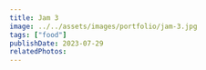```yaml
---
title: Jam 3
image: ../../assets/images/portfolio/jam-3.jpg
tags: ["food"]
publishDate: 2023-07-29
relatedPhotos:
---
```

